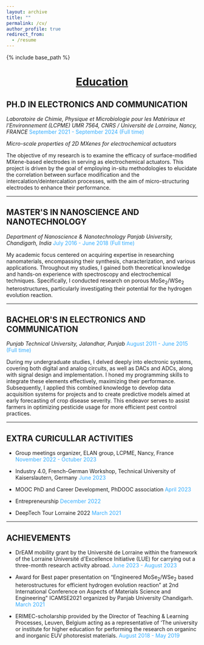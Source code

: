 ```yaml
---
layout: archive
title: ""
permalink: /cv/
author_profile: true
redirect_from:
  - /resume
---
```


{% include base_path %}
<div style="text-align:center;">
  <h1><u> Education </u></h1>
</div>

## PH.D IN ELECTRONICS AND COMMUNICATION
*Laboratoire de Chimie, Physique et Microbiologie pour les Matériaux et l’Environnement (LCPME)*
*UMR 7564, CNRS / Université de Lorraine, Nancy, FRANCE*
<span style="color: #33ACFF; font-size: 14px;">September 2021 - September 2024 (Full time)</span>

*Micro-scale properties of 2D MXenes for electrochemical actuators*

The objective of my research is to examine the efficacy of surface-modified MXene-based electrodes in serving as electrochemical actuators. This project is driven by the goal of employing in-situ methodologies to elucidate the correlation between surface modification and the intercalation/deintercalation processes, with the aim of micro-structuring electrodes to enhance their performance.

---

## MASTER'S IN NANOSCIENCE AND NANOTECHNOLOGY
*Department of Nanoscience & Nanotechnology*
*Panjab University, Chandigarh, India*
<span style="color: #33ACFF; font-size: 14px;">July 2016 - June 2018 (Full time)</span>

My academic focus centered on acquiring expertise in researching nanomaterials, encompassing their synthesis, characterization, and various applications. Throughout my studies, I gained both theoretical knowledge and hands-on experience with spectroscopy and electrochemical techniques. Specifically, I conducted research on porous MoSe<sub>2</sub>/WSe<sub>2</sub> heterostructures, particularly investigating their potential for the hydrogen evolution reaction.

---
## BACHELOR'S IN ELECTRONICS AND COMMUNICATION
*Punjab Technical University, Jalandhar, Punjab*
<span style="color: #33ACFF; font-size: 14px;">August 2011 - June 2015 (Full time)</span>

During my undergraduate studies, I delved deeply into electronic systems, covering both digital and analog circuits, as well as DACs and ADCs, along with signal design and implementation. I honed my programming skills to integrate these elements effectively, maximizing their performance. Subsequently, I applied this combined knowledge to develop data acquisition systems for projects and to create predictive models aimed at early forecasting of crop disease severity. This endeavor serves to assist farmers in optimizing pesticide usage for more efficient pest control practices.

---

## EXTRA CURICULLAR ACTIVITIES

* Group meetings organizer, ELAN group, LCPME, Nancy, France <span style="color: #33ACFF; font-size: 14px;">November 2022 - Octuber 2023</span>

* Industry 4.0, French-German Workshop, Technical University of Kaiserslautern, Germany <span style="color: #33ACFF; font-size: 14px;">  June 2023</span>

* MOOC PhD and Career Development, PhDOOC association <span style="color: #33ACFF; font-size: 14px;">  April 2023</span>

* Entrepreneurship <span style="color: #33ACFF; font-size: 14px;">  December 2022</span>
* DeepTech Tour Lorraine 2022 <span style="color: #33ACFF; font-size: 14px;">  March 2021</span>

---

## ACHIEVEMENTS

* DrEAM mobility grant by the Université de Lorraine within the framework of the Lorraine Université d'Excellence Initiative (LUE) for carrying out a three-month research activity abroad.<span style="color: #33ACFF; font-size: 14px;">  June 2023 - August 2023</span>
  
* Award for Best paper presentation on “Engineered MoSe<sub>2</sub>/WSe<sub>2</sub> based heterostructures for efficient hydrogen evolution reaction” at 2nd International Conference on Aspects of Materials Science and Engineering" ICAMSE2021 organized by Panjab University Chandigarh.<span style="color: #33ACFF; font-size: 14px;">  March 2021</span>

* ERIMEC-scholarship provided by the Director of Teaching & Learning Processes, Leuven, Belgium acting as a representative of ‘The university or institute for higher education for performing the research on organinc and inorganic EUV photoresist materials.<span style="color: #33ACFF; font-size: 14px;">  August 2018 - May 2019</span>







